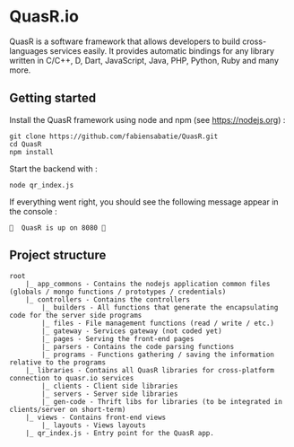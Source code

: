 # QuasR.io

QuasR is a software framework that allows developers to build cross-languages services easily. It provides automatic bindings for any library written in C/C++, D, Dart, JavaScript, Java, PHP, Python, Ruby and many more.

## Getting started

Install the QuasR framework using node and npm (see https://nodejs.org) :
```
git clone https://github.com/fabiensabatie/QuasR.git
cd QuasR
npm install
```

Start the backend with :
```
node qr_index.js
```

If everything went right, you should see the following message appear in the console :

```
🚀  QuasR is up on 8080 🚀
```

## Project structure

```
root
	|_ app_commons - Contains the nodejs application common files (globals / mongo functions / prototypes / credentials)
	|_ controllers - Contains the controllers
		|_ builders - All functions that generate the encapsulating code for the server side programs
		|_ files - File management functions (read / write / etc.)
		|_ gateway - Services gateway (not coded yet)
		|_ pages - Serving the front-end pages
		|_ parsers - Contains the code parsing functions
		|_ programs - Functions gathering / saving the information relative to the programs
	|_ libraries - Contains all QuasR libraries for cross-platform connection to quasr.io services
		|_ clients - Client side libraries
		|_ servers - Server side libraries
		|_ gen-code - Thrift libs for libraries (to be integrated in clients/server on short-term)
	|_ views - Contains front-end views
		|_ layouts - Views layouts
	|_ qr_index.js - Entry point for the QuasR app.
```
